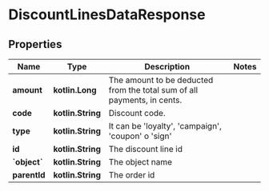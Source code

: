 
# DiscountLinesDataResponse

## Properties
Name | Type | Description | Notes
------------ | ------------- | ------------- | -------------
**amount** | **kotlin.Long** | The amount to be deducted from the total sum of all payments, in cents. | 
**code** | **kotlin.String** | Discount code. | 
**type** | **kotlin.String** | It can be &#39;loyalty&#39;, &#39;campaign&#39;, &#39;coupon&#39; o &#39;sign&#39; | 
**id** | **kotlin.String** | The discount line id | 
**&#x60;object&#x60;** | **kotlin.String** | The object name | 
**parentId** | **kotlin.String** | The order id | 



